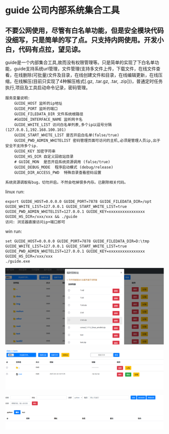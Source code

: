 # guide 公司内部系统集合工具
## 不要公网使用，尽管有白名单功能，但是安全模块代码没细写，只是简单的写了点。只支持内网使用。开发小白，代码有点拉，望见谅。

guide是一个内部集合工具,故而没有权限管理等。只是简单的实现了下白名单功能，guide支持系统url管理，文件管理(支持多文件上传，下载文件，在线文件查看，在线删除(可批量)文件及目录，在线创建文件和目录，在线编辑更新，在线压缩，在线解压(目前只实现了4种解压格式[.gz, .tar.gz, .tar, .zip]))，普通定时任务执行,项目及工具启动命令记录，密码管理。

```
服务变量说明:
    GUIDE_HOST 监听的ip地址
    GUIDE_PORT 监听的端口
    GUIDE_FILEDATA_DIR 文件系统根路径
    #GUIDE_INTERFACE_NAME 监听网卡名
    GUIDE_WHITE_LIST 访问白名单列表,多个ip以逗号分隔(127.0.0.1,192.168.100.101)
    GUIDE_START_WHITE_LIST 是否开启白名单(false/true)
    GUIDE_PWD_ADMIN_WHITELIST 密码管理页面可访问的主机,必须是管理人员ip,出于安全不支持多个ip.
    GUIDE_KEY 加密字符串
    GUIDE_HS_DIR 自定义回收站目录
    # GUIDE_MON  是否开启系统资源调用 (false/true)
    GUIDE_DEBUG_MODE  程序启动模式 (debug/release)
    GUIDE_DIR_ACCESS_PWD  特殊目录查看密码设置
```

```
系统资源调取有bug，切勿开启。不然会吃掉很多内存。已删除相关代码。
```

linux run:

```shell
export GUIDE_HOST=0.0.0.0 GUIDE_PORT=7878 GUIDE_FILEDATA_DIR=/opt GUIDE_WHITE_LIST=127.0.0.1 GUIDE_START_WHITE_LIST=true GUIDE_PWD_ADMIN_WHITELIST=127.0.0.1 GUIDE_KEY=xxxxxxxxxxxxxxxx GUIDE_HS_DIR=/xxx/xxx && ./guide
访问: 浏览器直接访问ip+端口即可

```

win run:

```shell
set GUIDE_HOST=0.0.0.0 GUIDE_PORT=7878 GUIDE_FILEDATA_DIR=D:\tmp GUIDE_WHITE_LIST=127.0.0.1 GUIDE_START_WHITE_LIST=true GUIDE_PWD_ADMIN_WHITELIST=127.0.0.1 GUIDE_KEY=xxxxxxxxxxxxxxxx GUIDE_HS_DIR=/xxx/xxx
./guide.exe

```

![](./pic/http.png)

![](./pic/file.png)

![](./pic/url.png)
